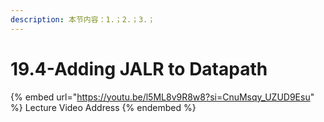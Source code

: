 ```yaml
---
description: 本节内容：1.；2.；3.；
---
```


# 19.4-Adding JALR to Datapath

{% embed url="https://youtu.be/l5ML8v9R8w8?si=CnuMsqy_UZUD9Esu" %}
Lecture Video Address
{% endembed %}
